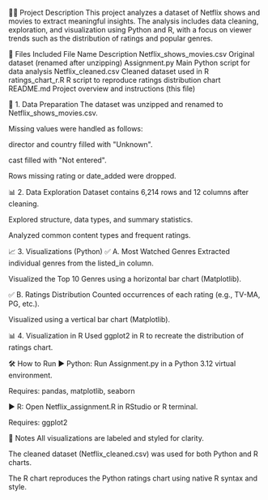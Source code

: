 👨‍💻 Project Description
This project analyzes a dataset of Netflix shows and movies to extract meaningful insights. The analysis includes data cleaning, exploration, and visualization using Python and R, with a focus on viewer trends such as the distribution of ratings and popular genres.

📂 Files Included
File Name	Description
Netflix_shows_movies.csv	Original dataset (renamed after unzipping)
Assignment.py	Main Python script for data analysis
Netflix_cleaned.csv	Cleaned dataset used in R
ratings_chart_r.R	R script to reproduce ratings distribution chart
README.md	Project overview and instructions (this file)

🧼 1. Data Preparation
The dataset was unzipped and renamed to Netflix_shows_movies.csv.

Missing values were handled as follows:

director and country filled with "Unknown".

cast filled with "Not entered".

Rows missing rating or date_added were dropped.

📊 2. Data Exploration
Dataset contains 6,214 rows and 12 columns after cleaning.

Explored structure, data types, and summary statistics.

Analyzed common content types and frequent ratings.

📈 3. Visualizations (Python)
✅ A. Most Watched Genres
Extracted individual genres from the listed_in column.

Visualized the Top 10 Genres using a horizontal bar chart (Matplotlib).

✅ B. Ratings Distribution
Counted occurrences of each rating (e.g., TV-MA, PG, etc.).

Visualized using a vertical bar chart (Matplotlib).

📊 4. Visualization in R
Used ggplot2 in R to recreate the distribution of ratings chart.


🛠️ How to Run
▶️ Python:
Run Assignment.py in a Python 3.12 virtual environment.

Requires: pandas, matplotlib, seaborn

▶️ R:
Open Netflix_assignment.R in RStudio or R terminal.

Requires: ggplot2

📌 Notes
All visualizations are labeled and styled for clarity.

The cleaned dataset (Netflix_cleaned.csv) was used for both Python and R charts.

The R chart reproduces the Python ratings chart using native R syntax and style.